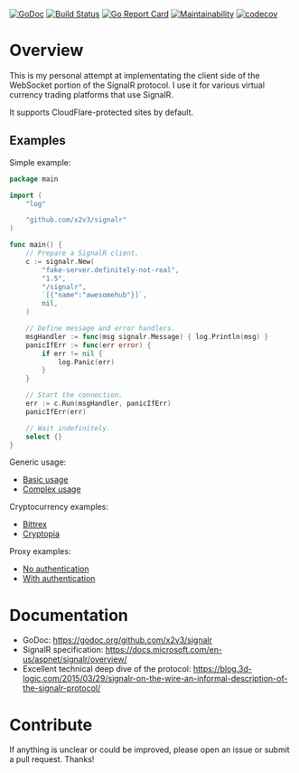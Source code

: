 [![GoDoc](https://godoc.org/github.com/x2v3/signalr?status.svg)](https://godoc.org/github.com/x2v3/signalr)
[![Build Status](https://travis-ci.org/x2v3/signalr.svg?branch=master)](https://travis-ci.org/x2v3/signalr)
[![Go Report Card](https://goreportcard.com/badge/github.com/x2v3/signalr)](https://goreportcard.com/report/github.com/x2v3/signalr)
[![Maintainability](https://api.codeclimate.com/v1/badges/c561e13d50cdd11e97a1/maintainability)](https://codeclimate.com/github/x2v3/signalr/maintainability)
[![codecov](https://codecov.io/gh/x2v3/signalr/branch/master/graph/badge.svg)](https://codecov.io/gh/x2v3/signalr)



# Overview

This is my personal attempt at implementating the client side of the WebSocket
portion of the SignalR protocol. I use it for various virtual currency trading
platforms that use SignalR.

It supports CloudFlare-protected sites by default.

## Examples

Simple example:

```go
package main

import (
	"log"

	"github.com/x2v3/signalr"
)

func main() {
	// Prepare a SignalR client.
	c := signalr.New(
		"fake-server.definitely-not-real",
		"1.5",
		"/signalr",
		`[{"name":"awesomehub"}]`,
		nil,
	)

	// Define message and error handlers.
	msgHandler := func(msg signalr.Message) { log.Println(msg) }
	panicIfErr := func(err error) {
		if err != nil {
			log.Panic(err)
		}
	}

	// Start the connection.
	err := c.Run(msgHandler, panicIfErr)
	panicIfErr(err)

	// Wait indefinitely.
	select {}
}
```

Generic usage:

- [Basic usage](https://github.com/x2v3/signalr/blob/master/examples/basic/main.go)
- [Complex usage](https://github.com/x2v3/signalr/blob/master/examples/complex/main.go)

Cryptocurrency examples:

- [Bittrex](https://github.com/x2v3/signalr/blob/master/examples/bittrex/main.go)
- [Cryptopia](https://github.com/x2v3/signalr/blob/master/examples/cryptopia/main.go)

Proxy examples:

- [No authentication](https://github.com/x2v3/signalr/blob/master/examples/proxy-simple)
- [With authentication](https://github.com/x2v3/signalr/blob/master/examples/proxy-authenticated)

# Documentation

- GoDoc: https://godoc.org/github.com/x2v3/signalr
- SignalR specification: https://docs.microsoft.com/en-us/aspnet/signalr/overview/
- Excellent technical deep dive of the protocol: https://blog.3d-logic.com/2015/03/29/signalr-on-the-wire-an-informal-description-of-the-signalr-protocol/

# Contribute

If anything is unclear or could be improved, please open an issue or submit a
pull request. Thanks!
